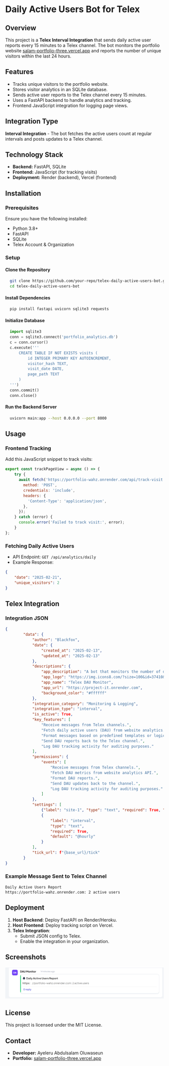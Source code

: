 # Daily Active Users Bot for Telex

## Overview
This project is a **Telex Interval Integration** that sends daily active user reports every 15 minutes to a Telex channel. The bot monitors the portfolio website [salam-portfolio-three.vercel.app](https://salam-portfolio-three.vercel.app/) and reports the number of unique visitors within the last 24 hours.

## Features
- Tracks unique visitors to the portfolio website.
- Stores visitor analytics in an SQLite database.
- Sends active user reports to the Telex channel every 15 minutes.
- Uses a FastAPI backend to handle analytics and tracking.
- Frontend JavaScript integration for logging page views.

## Integration Type
**Interval Integration** - The bot fetches the active users count at regular intervals and posts updates to a Telex channel.

## Technology Stack
- **Backend:** FastAPI, SQLite
- **Frontend:** JavaScript (for tracking visits)
- **Deployment:** Render (backend), Vercel (frontend)

## Installation
### Prerequisites
Ensure you have the following installed:
- Python 3.8+
- FastAPI
- SQLite
- Telex Account & Organization

### Setup
#### Clone the Repository
```sh
  git clone https://github.com/your-repo/telex-daily-active-users-bot.git
  cd telex-daily-active-users-bot
```
#### Install Dependencies
```sh
  pip install fastapi uvicorn sqlite3 requests
```
#### Initialize Database
```python
  import sqlite3
  conn = sqlite3.connect('portfolio_analytics.db')
  c = conn.cursor()
  c.execute('''
      CREATE TABLE IF NOT EXISTS visits (
          id INTEGER PRIMARY KEY AUTOINCREMENT,
          visitor_hash TEXT,
          visit_date DATE,
          page_path TEXT
      )
  ''')
  conn.commit()
  conn.close()
```
#### Run the Backend Server
```sh
  uvicorn main:app --host 0.0.0.0 --port 8000
```

## Usage
### Frontend Tracking
Add this JavaScript snippet to track visits:
```javascript
export const trackPageView = async () => {
    try {
      await fetch('https://portfolio-wahz.onrender.com/api/track-visit', {
        method: 'POST',
        credentials: 'include',
        headers: {
          'Content-Type': 'application/json',
        },
      });
    } catch (error) {
      console.error('Failed to track visit:', error);
    }
};
```
### Fetching Daily Active Users
- API Endpoint: `GET /api/analytics/daily`
- Example Response:
```json
{
    "date": "2025-02-21",
    "unique_visitors": 2
}
```

## Telex Integration
### Integration JSON
```json
{
        "data": {
            "author": "Blackfox",
            "date": {
                "created_at": "2025-02-13",
                "updated_at": "2025-02-13"
            },
            "descriptions": {
                "app_description": "A bot that monitors the number of daily active users (DAU) on a platform.",
                "app_logo": "https://img.icons8.com/?size=100&id=37410&format=png&color=000000",
                "app_name": "Telex DAU Monitor",
                "app_url": "https://project-it.onrender.com",
                "background_color": "#ffffff"
            },
            "integration_category": "Monitoring & Logging",
            "integration_type": "interval",
            "is_active": True,
            "key_features": [
                "Receive messages from Telex channels.",
                "Fetch daily active users (DAU) from website analytics.",
                "Format messages based on predefined templates or logic.",
                "Send DAU reports back to the Telex channel.",
                "Log DAU tracking activity for auditing purposes."
            ],
            "permissions": {
                "events": [
                    "Receive messages from Telex channels.",
                    "Fetch DAU metrics from website analytics API.",
                    "Format DAU reports.",
                    "Send DAU updates back to the channel.",
                    "Log DAU tracking activity for auditing purposes."
                ]
            },
            "settings": [
                {"label": "site-1", "type": "text", "required": True, "default": ""},
                {
                    "label": "interval",
                    "type": "text",
                    "required": True,
                    "default": "@hourly"
                }
            ],
            "tick_url": f"{base_url}/tick"
        }
}
```
### Example Message Sent to Telex Channel
```
Daily Active Users Report
https://portfolio-wahz.onrender.com: 2 active users
```

## Deployment
1. **Host Backend**: Deploy FastAPI on Render/Heroku.
2. **Host Frontend**: Deploy tracking script on Vercel.
3. **Telex Integration**:
   - Submit JSON config to Telex.
   - Enable the integration in your organization.

## Screenshots
![Example Telex Report](example.png)


## License
This project is licensed under the MIT License.

## Contact
- **Developer:** Ayeleru Abdulsalam Oluwaseun
- **Portfolio:** [salam-portfolio-three.vercel.app](https://salam-portfolio-three.vercel.app/)

